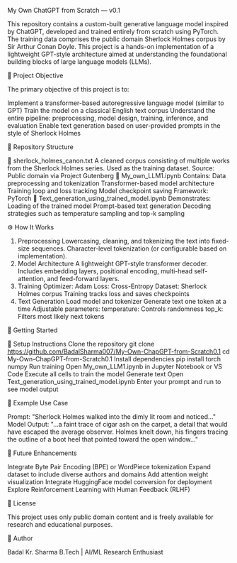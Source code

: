 My Own ChatGPT from Scratch — v0.1

This repository contains a custom-built generative language model inspired by ChatGPT, developed and trained entirely from scratch using PyTorch. The training data comprises the public domain Sherlock Holmes corpus by Sir Arthur Conan Doyle. This project is a hands-on implementation of a lightweight GPT-style architecture aimed at understanding the foundational building blocks of large language models (LLMs).




🎯 Project Objective

The primary objective of this project is to:

Implement a transformer-based autoregressive language model (similar to GPT)
Train the model on a classical English text corpus
Understand the entire pipeline: preprocessing, model design, training, inference, and evaluation
Enable text generation based on user-provided prompts in the style of Sherlock Holmes




📂 Repository Structure

🔹 sherlock_holmes_canon.txt
A cleaned corpus consisting of multiple works from the Sherlock Holmes series.
Used as the training dataset.
Source: Public domain via Project Gutenberg
🔹 My_own_LLM1.ipynb
Contains:
Data preprocessing and tokenization
Transformer-based model architecture
Training loop and loss tracking
Model checkpoint saving
Framework: PyTorch
🔹 Text_generation_using_trained_model.ipynb
Demonstrates:
Loading of the trained model
Prompt-based text generation
Decoding strategies such as temperature sampling and top-k sampling





⚙️ How It Works

1. Preprocessing
Lowercasing, cleaning, and tokenizing the text into fixed-size sequences.
Character-level tokenization (or configurable based on implementation).
2. Model Architecture
A lightweight GPT-style transformer decoder.
Includes embedding layers, positional encoding, multi-head self-attention, and feed-forward layers.
3. Training
Optimizer: Adam
Loss: Cross-Entropy
Dataset: Sherlock Holmes corpus
Training tracks loss and saves checkpoints
4. Text Generation
Load model and tokenizer
Generate text one token at a time
Adjustable parameters:
temperature: Controls randomness
top_k: Filters most likely next tokens





🚀 Getting Started

🔧 Setup Instructions
Clone the repository
git clone https://github.com/BadalSharma007/My-Own-ChapGPT-from-Scratch0.1
cd My-Own-ChapGPT-from-Scratch0.1
Install dependencies
pip install torch numpy
Run training
Open My_own_LLM1.ipynb in Jupyter Notebook or VS Code
Execute all cells to train the model
Generate text
Open Text_generation_using_trained_model.ipynb
Enter your prompt and run to see model output




📌 Example Use Case

Prompt: "Sherlock Holmes walked into the dimly lit room and noticed..."
Model Output:
"...a faint trace of cigar ash on the carpet, a detail that would have escaped the average observer. Holmes knelt down, his fingers tracing the outline of a boot heel that pointed toward the open window..."





🧭 Future Enhancements

Integrate Byte Pair Encoding (BPE) or WordPiece tokenization
Expand dataset to include diverse authors and domains
Add attention weight visualization
Integrate HuggingFace model conversion for deployment
Explore Reinforcement Learning with Human Feedback (RLHF)



📄 License

This project uses only public domain content and is freely available for research and educational purposes.



👤 Author

Badal Kr. Sharma
B.Tech | AI/ML Research Enthusiast
